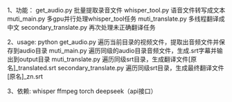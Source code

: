 1、功能：
get_audio.py 批量提取录音文件
whisper_tool.py 语音文件转写成文本
muti_main.py 多gpu并行处理whisper_tool任务
muti_translate.py 多线程翻译成中文
secondary_translate.py 再次处理未正确翻译任务

2、usage:
python get_audio.py 遍历当前目录的视频文件，提取出音频文件并保存到audio目录
muti_main.py 遍历同级的audio目录音频文件，生成.srt字幕并输出到output目录
muti_translate.py 遍历同级srt目录，生成翻译文件[原名]_translated.srt
secondary_translate.py 遍历同级srt目录，生成最终翻译文件[原名]_zn.srt

3、依赖:
whisper
ffmpeg
torch
deepseek（api接口）